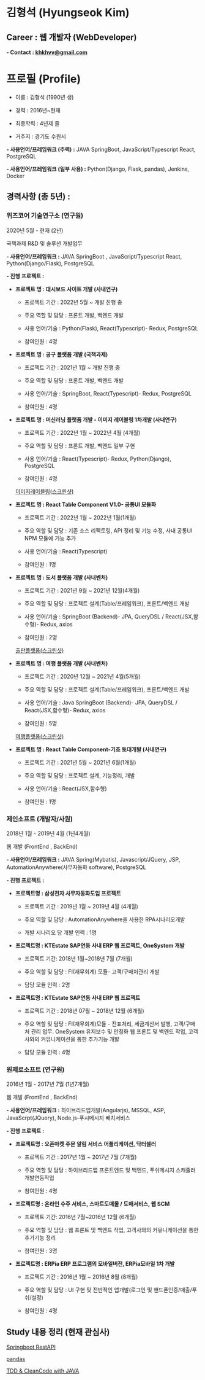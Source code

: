 # 김형석 (Hyungseok Kim)

## Career : 웹 개발자 (WebDeveloper)

**- Contact : khkhvv@gmail.com**

# 프로필 (Profile)

- 이름 : 김형석 (1990년 생)

- 경력 : 2016년~현재

- 최종학력 : 4년제 졸

- 거주지 : 경기도 수원시

**- 사용언어/프레임워크 (주력) :** JAVA SpringBoot, JavaScript/Typescript React, PostgreSQL

**- 사용언어/프레임워크 (일부 사용) :** Python(Django, Flask, pandas), Jenkins, Docker

## 경력사항 (총 5년) :

### 위즈코어 기술연구소 (연구원)

2020년 5월 - 현재 (2년)

국책과제 R&D 및 솔루션 개발업무

**- 사용언어/프레임워크 :** JAVA SpringBoot , JavaScript/Typescript React, Python(Django/Flask), PostgreSQL

**- 진행 프로젝트 :**

- **프로젝트 명 : 대시보드 사이트 개발 (사내연구)**
    
    - 프로젝트 기간 : 2022년 5월 ~ 개발 진행 중
    
    - 주요 역할 및 담당 : 프론트 개발, 백엔드 개발
    
    - 사용 언어/기술 : Python(Flask), React(Typescript)- Redux, PostgreSQL
    
    - 참여인원 : 4명
    
- **프로젝트 명 : 공구 플랫폼 개발 (국책과제)**
    
    - 프로젝트 기간 : 2021년 1월 ~ 개발 진행 중
    
    - 주요 역할 및 담당 : 프론트 개발, 백엔드 개발
    
    - 사용 언어/기술 : SpringBoot, React(Typescript)- Redux, PostgreSQL
    
    - 참여인원 : 4명
    
- **프로젝트 명 : 머신러닝 플랫폼 개발 - 이미지 레이블링 1차개발 (사내연구)**
    
    - 프로젝트 기간 : 2022년 1월 ~ 2022년 4월 (4개월)
    
    - 주요 역할 및 담당 : 프론트 개발, 백엔드 일부 구현
    
    - 사용 언어/기술 : React(Typescript)- Redux, Python(Django), PostgreSQL
    
    - 참여인원 : 4명
    
    [이미지레이블링(스크린샷)](https://www.notion.so/d8a9e3527f0d4856ba012961a1e72be3)
    
- **프로젝트 명 : React Table Component V1.0- 공통UI 모듈화**
    
    - 프로젝트 기간 : 2022년 1월 ~ 2022년 1월(1개월)
    
    - 주요 역할 및 담당 : 기존 소스 리펙토링, API 정리 및 기능 수정, 사내 공통UI NPM 모듈에 기능 추가
    
    - 사용 언어/기술 : React(Typescript)
    
    - 참여인원 : 1명
    
- **프로젝트 명 : 도서 플랫폼 개발 (사내벤처)**
    
    - 프로젝트 기간 : 2021년 9월 ~ 2021년 12월(4개월)
    
    - 주요 역할 및 담당 : 프로젝트 설계(Table/프레임워크), 프론트/백엔드 개발
    
    - 사용 언어/기술 : SpringBoot (Backend)- JPA, QueryDSL / React(JSX,함수형)- Redux, axios
    
    - 참여인원 : 2명
    
    [출판플랫폼(스크린샷)](https://www.notion.so/f01ef0f39ed2459d9968cab5fadcdcbd)
    
- **프로젝트 명 : 여행 플랫폼 개발 (사내벤처)**
    
    - 프로젝트 기간 : 2020년 12월 ~ 2021년 4월(5개월)
    
    - 주요 역할 및 담당 : 프로젝트 설계(Table/프레임워크), 프론트/백엔드 개발
    
    - 사용 언어/기술 : Java SpringBoot (Backend)- JPA, QueryDSL / React(JSX,함수형)- Redux, axios
    
    - 참여인원 : 5명
    
    [여행플랫폼(스크린샷)](https://www.notion.so/24b7d8eb95454f9e94b2c9ddd66d007c)
    
- **프로젝트 명 : React Table Component-기초 토대개발 (사내연구)**
    
    - 프로젝트 기간 : 2021년 5월 ~ 2021년 6월(1개월)
    
    - 주요 역할 및 담당 : 프로젝트 설계, 기능정리, 개발
    
    - 사용 언어/기술 : React(JSX,함수형)
    
    - 참여인원 : 1명
    

### 제인소프트 (개발자/사원)

2018년 1월 - 2019년 4월 (1년4개월)

웹 개발 (FrontEnd , BackEnd)

**- 사용언어/프레임워크 :** JAVA Spring(Mybatis), Javascript/JQuery, JSP, AutomationAnywhere(사무자동화 software), PostgreSQL

**- 진행 프로젝트 :**

- **프로젝트명 : 삼성전자 사무자동화도입 프로젝트**
    
    - 프로젝트 기간 : 2019년 1월 ~ 2019년 4월 (4개월)
    
    - 주요 역할 및 담당 : AutomationAnywhere을 사용한 RPA시나리오개발
    
    - 개발 시나리오 당 개발 인력 : 1명
    
- **프로젝트명 : KTEstate SAP연동 사내 ERP 웹 프로젝트, OneSystem 개발**
    
    - 프로젝트 기간: 2018년 1월~2018년 7월 (7개월)
    
    - 주요 역할 및 담당 : FI(재무회계) 모듈- 고객/구매처관리 개발
    
    - 담당 모듈 인력 : 2명
    
- **프로젝트명 : KTEstate SAP연동 사내 ERP 웹 프로젝트**
    
    - 프로젝트 기간 : 2018년 07월 ~ 2018년 12월 (6개월)
    
    - 주요 역할 및 담당 : FI(재무회계)모듈 - 전표처리, 세금계산서 발행, 고객/구매처 관리 업무. OneSystem 유지보수 및 안정화 웹 프론트 및 백엔드 작업, 고객사와의 커뮤니케이션을 통한 추가기능 개발
    
    - 담당 모듈 인력 : 4명
    

### 원제로소프트 (연구원)

2016년 1월 - 2017년 7월 (1년7개월)

웹 개발 (FrontEnd , BackEnd)

**- 사용언어/프레임워크 :** 하이브리드앱개발(Angularjs), MSSQL, ASP, JavaScrpt(JQuery), Node.js-푸시메시지 배치서비스

**- 진행 프로젝트 :**

- **프로젝트명 : 오픈마켓 주문 알림 서비스 어플리케이션, 닥터셀러**
    
    - 프로젝트 기간 : 2017년 1월 ~ 2017년 7월 (7개월)
    
    - 주요 역할 및 담당 : 하이브리드앱 프론트엔드 및 백엔드, 푸쉬메시지 스캐줄러 개발연동작업
    
    - 참여인원 : 4명
    
- **프로젝트명 : 온라인 수주 서비스, 스마트도매몰 / 도매서비스, 웹 SCM**
    
    - 프로젝트 기간: 2016년 7월~2016년 12월 (6개월)
    
    - 주요 역할 및 담당 : 웹 프론트 및 백엔드 작업, 고객사와의 커뮤니케이션을 통한 추가기능 정리
    
    - 참여인원 : 3명
    
- **프로젝트명 : ERPia ERP 프로그램의 모바일버전, ERPia모바일 1차 개발**
    
    - 프로젝트 기간 : 2016년 1월 ~ 2016년 8월 (8개월)
    
    - 주요 역할 및 담당 : UI 구현 및 전반적인 앱개발(로그인 및 핸드폰인증/매출/푸쉬/설정)
    
    - 참여인원 : 4명
    

## Study 내용 정리 (현재 관심사)

[Springboot RestAPI](https://www.notion.so/Springboot-RestAPI-a0ea23b8e25d455b8a3db2f687c9526b)

[pandas](https://www.notion.so/pandas-292ff069b49a49b399e4b1ee7bef7a87)

[TDD & CleanCode with JAVA](https://www.notion.so/TDD-CleanCode-with-JAVA-918b1114fe3a4796a66241318fd4b4cb)
<!---
hyungseokkim/hyungseokkim is a ✨ special ✨ repository because its `README.md` (this file) appears on your GitHub profile.
You can click the Preview link to take a look at your changes.
--->

